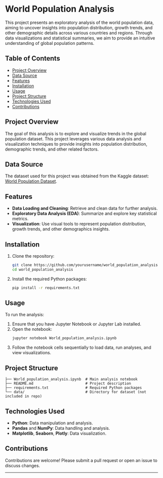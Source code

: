 # World Population Analysis

This project presents an exploratory analysis of the world population data, aiming to uncover insights into population distribution, growth trends, and other demographic details across various countries and regions. Through data visualizations and statistical summaries, we aim to provide an intuitive understanding of global population patterns.

## Table of Contents
- [Project Overview](#project-overview)
- [Data Source](#data-source)
- [Features](#features)
- [Installation](#installation)
- [Usage](#usage)
- [Project Structure](#project-structure)
- [Technologies Used](#technologies-used)
- [Contributions](#contributions)

## Project Overview

The goal of this analysis is to explore and visualize trends in the global population dataset. This project leverages various data analysis and visualization techniques to provide insights into population distribution, demographic trends, and other related factors.

## Data Source

The dataset used for this project was obtained from the Kaggle dataset: [World Population Dataset](https://www.kaggle.com/datasets/iamsouravbanerjee/world-population-dataset).

## Features

- **Data Loading and Cleaning**: Retrieve and clean data for further analysis.
- **Exploratory Data Analysis (EDA)**: Summarize and explore key statistical metrics.
- **Visualization**: Use visual tools to represent population distribution, growth trends, and other demographics insights.

## Installation

1. Clone the repository:
   ```bash
   git clone https://github.com/yourusername/world_population_analysis.git
   cd world_population_analysis
   ```

2. Install the required Python packages:
   ```bash
   pip install -r requirements.txt
   ```

## Usage

To run the analysis:
1. Ensure that you have Jupyter Notebook or Jupyter Lab installed.
2. Open the notebook:
   ```bash
   jupyter notebook World_population_analysis.ipynb
   ```
3. Follow the notebook cells sequentially to load data, run analyses, and view visualizations.

## Project Structure

```plaintext
├── World_population_analysis.ipynb  # Main analysis notebook
├── README.md                        # Project description
├── requirements.txt                 # Required Python packages
└── data/                            # Directory for dataset (not included in repo)
```

## Technologies Used

- **Python**: Data manipulation and analysis.
- **Pandas** and **NumPy**: Data handling and analysis.
- **Matplotlib**, **Seaborn**, **Plotly**: Data visualization.

## Contributions

Contributions are welcome! Please submit a pull request or open an issue to discuss changes.

---
